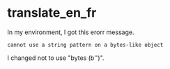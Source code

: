 # translate_en_fr

In my environment, I got this erorr message.

```
cannot use a string pattern on a bytes-like object
```

I changed not to use "bytes (b'')".
